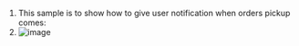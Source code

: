 
1.  This sample is to show how to give user notification when orders pickup comes:
2.  ![image](https://user-images.githubusercontent.com/14832260/219843146-46046e74-d751-42ff-92a6-480e1a34acd1.png)
